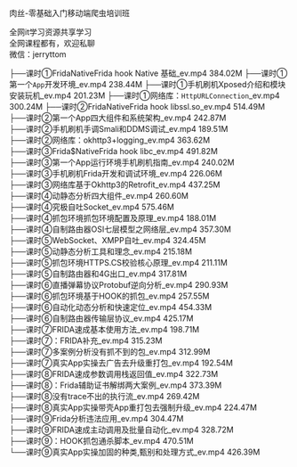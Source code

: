 肉丝-零基础入门移动端爬虫培训班

全网it学习资源共享学习<br>全网课程都有，欢迎私聊<br>微信：jerryttom<br>

├──课时①FridaNativeFrida hook Native 基础_ev.mp4 384.02M ├──课时①第一个`App`开发环境_ev.mp4 238.44M ├──课时①手机刷机Xposed介绍和模块安装玩机_ev.mp4 201.23M ├──课时①网络库：`HttpURLConnection`_ev.mp4 300.24M ├──课时②FridaNativeFrida hook libssl.so_ev.mp4 514.49M<br> ├──课时②第一个App四大组件和系统架构_ev.mp4 242.87M<br> ├──课时②手机刷机手调Smali和DDMS调试_ev.mp4 189.51M<br> ├──课时②网络库：okhttp3+logging_ev.mp4 363.62M<br> ├──课时③Frida$NativeFrida hook libc_ev.mp4 491.82M<br> ├──课时③第一个App运行环境手机刷机指南_ev.mp4 240.02M<br> ├──课时③手机刷机Frida开发和调试环境_ev.mp4 226.06M<br> ├──课时③网络库基于Okhttp3的Retrofit_ev.mp4 437.25M<br> ├──课时④动静态分析四大组件_ev.mp4 260.60M<br> ├──课时④究极自吐Socket_ev.mp4 575.46M<br> ├──课时④抓包环境抓包环境配置及原理_ev.mp4 188.01M<br> ├──课时④自制路由器OSI七层模型之网络层_ev.mp4 357.30M<br> ├──课时⑤WebSocket、XMPP自吐_ev.mp4 324.45M<br> ├──课时⑤动静态分析工具和理念_ev.mp4 215.18M<br> ├──课时⑤抓包环境HTTPS.CS校验核心原理_ev.mp4 211.11M<br> ├──课时⑤自制路由器和4G出口_ev.mp4 317.81M<br> ├──课时⑥直播弹幕协议Protobuf逆向分析_ev.mp4 290.93M<br> ├──课时⑥抓包环境基于HOOK的抓包_ev.mp4 257.55M<br> ├──课时⑥自动化动态分析和快速定位_ev.mp4 454.33M<br> ├──课时⑥自制路由器传输层协议_ev.mp4 425.17M<br> ├──课时⑦FRIDA速成基本使用方法_ev.mp4 198.71M<br> ├──课时⑦：FRIDA补充_ev.mp4 315.23M<br> ├──课时⑦多案例分析没有抓不到的包_ev.mp4 312.99M<br> ├──课时⑦真实App实操去广告去升级重打包_ev.mp4 192.54M<br> ├──课时⑧FRIDA速成参数调用栈返回值_ev.mp4 322.73M<br> ├──课时⑧：Frida辅助证书解绑两大案例_ev.mp4 373.39M<br> ├──课时⑧没有trace不出的执行流_ev.mp4 269.42M<br> ├──课时⑧真实App实操带壳App重打包去强制升级_ev.mp4 224.47M<br> ├──课时⑨Frida分析违法应用_ev.mp4 304.47M<br> ├──课时⑨FRIDA速成主动调用及批量自动化_ev.mp4 328.72M<br> ├──课时⑨：HOOK抓包通杀脚本_ev.mp4 470.51M<br> └──课时⑨真实App实操加固的种类,甄别和处理方式_ev.mp4 426.39M